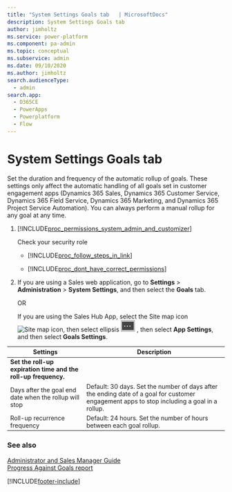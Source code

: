 ```yaml
---
title: "System Settings Goals tab   | MicrosoftDocs"
description: System Settings Goals tab 
author: jimholtz
ms.service: power-platform
ms.component: pa-admin
ms.topic: conceptual
ms.subservice: admin
ms.date: 09/10/2020
ms.author: jimholtz
search.audienceType: 
  - admin
search.app:
  - D365CE
  - PowerApps
  - Powerplatform
  - Flow
---
```

# System Settings Goals tab

Set the duration and frequency of the automatic rollup of goals. These settings only affect the automatic handling of all goals set in customer engagement apps (Dynamics 365 Sales, Dynamics 365 Customer Service, Dynamics 365 Field Service, Dynamics 365 Marketing, and Dynamics 365 Project Service Automation). You can always perform a manual rollup for any goal at any time.  

<!-- legacy procedure -->
  
1. [!INCLUDE[proc_permissions_system_admin_and_customizer](../includes/proc-permissions-system-admin-and-customizer.md)]  
  
    Check your security role  
  
   - [!INCLUDE[proc_follow_steps_in_link](../includes/proc-follow-steps-in-link.md)]  
  
   - [!INCLUDE[proc_dont_have_correct_permissions](../includes/proc-dont-have-correct-permissions.md)]  
  
2. If you are using a Sales web application, go to **Settings** > **Administration** > **System Settings**, and then select the **Goals** tab.

   OR 

   If you are using the Sales Hub App, select the Site map icon ![Site map icon](media/site-map-icon.png "Site map icon"), then select ellipsis ![Ellipsis to open more options](media/ellipsis-more-options.png "Ellipsis to open more options") , then select **App Settings**, and then select **Goals Settings**.
  
  
|                            Settings                            |                                                                                  Description                                                                                   |
|----------------------------------------------------------------|--------------------------------------------------------------------------------------------------------------------------------------------------------------------------------|
| **Set the roll-up expiration time and the roll-up frequency.** |                                                                                                                                                                                |
|     Days after the goal end date when the rollup will stop     | Default: 30 days. Set the number of days after the ending date of a goal for customer engagement apps to stop including a goal in a rollup. |
|                  Roll-up recurrence frequency                  |                                                      Default: 24 hours. Set the number of hours between each goal rollup.                                                      |
  
### See also  
 [Administrator and Sales Manager Guide](/dynamics365/sales-enterprise/admin-guide)  
 [Progress Against Goals report](/dynamics365/customerengagement/on-premises/basics/sales-insights-reports#progress-against-goals-report)


[!INCLUDE[footer-include](../includes/footer-banner.md)]